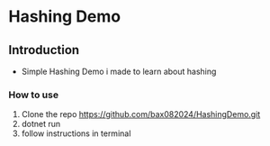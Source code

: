# Hashing Demo

## Introduction
- Simple Hashing Demo i made to learn about hashing

### How to use 
1. Clone the repo https://github.com/bax082024/HashingDemo.git
2. dotnet run
3. follow instructions in terminal

